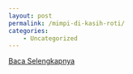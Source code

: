```yaml
---
layout: post
permalink: /mimpi-di-kasih-roti/
categories:
    - Uncategorized
---
```


[Baca Selengkapnya](/01)